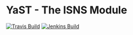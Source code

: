 # YaST - The ISNS Module #

[![Travis Build](https://travis-ci.org/yast/yast-isns.svg?branch=master)](https://travis-ci.org/yast/yast-isns)
[![Jenkins Build](http://img.shields.io/jenkins/s/https/ci.opensuse.org/yast-isns-master.svg)](https://ci.opensuse.org/view/Yast/job/yast-isns-master/)

